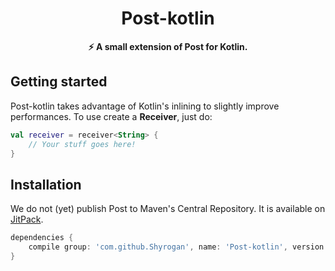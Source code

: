 <h1 align="center">Post-kotlin</h1>

<div align="center">
  <strong>⚡ A small extension of Post for Kotlin.</strong>
</div>

 ## Getting started

Post-kotlin takes advantage of Kotlin's inlining to slightly improve performances.
To use create a **Receiver**, just do:
````kotlin
val receiver = receiver<String> {
    // Your stuff goes here!
}
````

 ## Installation

We do not (yet) publish Post to Maven's Central Repository. It is available on [JitPack](https://jitpack.io).
````groovy
dependencies {
    compile group: 'com.github.Shyrogan', name: 'Post-kotlin', version: '1.0.0'
}
````